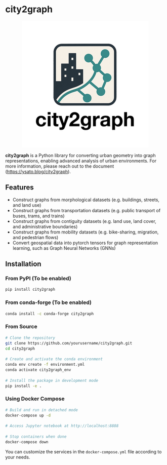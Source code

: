 # city2graph

<p align="center">
  <img src="docs/source/_static/city2graph_logo_main.png" width="400" alt="city2graph logo">
</p>

**city2graph** is a Python library for converting urban geometry into graph representations, enabling advanced analysis of urban environments. For more information, please reach out to the document (https://ysato.blog/city2graph).

## Features

- Construct graphs from morphological datasets (e.g. buildings, streets, and land use)
- Construct graphs from transportation datasets (e.g. public transport of buses, trams, and trains)
- Construct graphs from contiguity datasets (e.g. land use, land cover, and administrative boundaries)
- Construct graphs from mobility datasets (e.g. bike-sharing, migration, and pedestrian flows)
- Convert geospatial data into pytorch tensors for graph representation learning, such as Graph Neural Networks (GNNs)


## Installation

### From PyPI (To be enabled)

```bash
pip install city2graph
```

### From conda-forge (To be enabled)

```bash
conda install -c conda-forge city2graph
```

### From Source

```bash
# Clone the repository
git clone https://github.com/yourusername/city2graph.git
cd city2graph

# Create and activate the conda environment
conda env create -f environment.yml
conda activate city2graph_env

# Install the package in development mode
pip install -e .
```

### Using Docker Compose

```bash
# Build and run in detached mode
docker-compose up -d

# Access Jupyter notebook at http://localhost:8888

# Stop containers when done
docker-compose down
```

You can customize the services in the `docker-compose.yml` file according to your needs.
